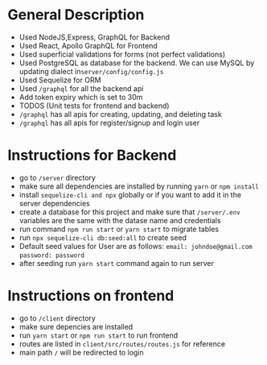 # General Description
- Used NodeJS,Express, GraphQL for Backend
- Used React, Apollo GraphQL for Frontend
- Used superficial validations for forms (not perfect validations)
- Used PostgreSQL as database for the backend. We can use MySQL by updating dialect in`server/config/config.js`
- Used Sequelize for ORM
- Used `/graphql` for all the backend api
- Add token expiry which is set to 30m
- TODOS (Unit tests for frontend and backend)
- `/graphql` has all apis for creating, updating, and deleting task
- `/graphql` has all apis for register/signup and login user

# Instructions for Backend
- go to `/server` directory
- make sure all dependencies are installed by running `yarn` or `npm install`
- install `sequelize-cli and npx` globally or if you want to add it in the server dependencies
- create a database for this project and make sure that `/server/.env` variables
are the same with the datase name and credentials
- run command `npm run start` or `yarn start` to migrate tables
- run `npx sequelize-cli db:seed:all` to create seed
- Default seed values for User are as follows:
`email: johndoe@gmail.com`
`password: password`
- after seeding run `yarn start` command again to run server


# Instructions on frontend
- go to `/client` directory
- make sure depencies are installed
- run `yarn start` or `npm run start` to run frontend
- routes are listed in `client/src/routes/routes.js` for reference
- main path `/` will be redirected to login
